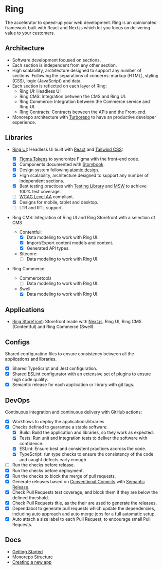 # Ring

The accelerator to speed-up your web development. Ring is an opinionated framework built with React and Next.js which let you focus on delivering value to your customers.

## Architecture

- Software development focused on sections.
- Each section is independent from any other section.
- High scalability, architecture designed to support any number of sections. Following the separations of concerns: markup (HTML), styling (CSS), logic (JavaScript) and data.
- Each section is reflected on each layer of Ring:
  - Ring UI: Headless UI
  - Ring CMS: Integration between the CMS and Ring UI.
  - Ring Commerce: Integration between the Commerce service and Ring UI.
  - Ring Contracts: Contracts between the APIs and the Front-end.
- Monorepo architecture with [Turborepo](https://turborepo.org/) to have an productive developer experience.

## Libraries

- [Ring UI](https://main--617beebe31c922004a50e3ca.chromatic.com): Headless UI built with [React](https://reactjs.org/) and [Tailwind CSS](https://tailwindcss.com/):

  - [x] [Figma Tokens](https://www.figma.com/community/plugin/843461159747178978/Figma-Tokens) to syncronize Figma with the front-end code.
  - [x] Components documented with [Storybook](https://storybook.js.org/).
  - [x] Design system following [atomic design](https://bradfrost.com/blog/post/atomic-web-design/).
  - [x] High scalability, architecture designed to support any number of independent sections.
  - [x] Best testing practices with [Testing Library](https://testing-library.com/) and [MSW](https://mswjs.io/) to achieve 100% test coverage.
  - [ ] [WCAG Level AA](https://www.w3.org/WAI/WCAG2AA-Conformance) compliant.
  - [x] Designs for mobile, tablet and desktop.
  - [ ] LTR and RTL support.

- Ring CMS: Integration of Ring UI and Ring Storefront with a selection of CMS

  - Contentful:
    - [x] Data modeling to work with Ring UI.
    - [x] Import/Export content models and content.
    - [x] Generated API types.
  - Sitecore:
    - [ ] Data modeling to work with Ring UI.

- Ring Commerce
  - Commercetools
    - [ ] Data modeling to work with Ring UI.
  - Swell
    - [x] Data modeling to work with Ring UI.

## Applications

- [Ring Storefront](https://ring-storefront.vercel.app): Storefront made with [Next.js](https://nextjs.org/), Ring UI, Ring CMS (Contentful) and Ring Commerce (Swell).

## Configs

Shared configuratino files to ensure consistency between all the applications and libraries.

- [x] Shared TypeScript and Jest configuration.
- [x] Shared ESLint configurator with an extensive set of plugins to ensure high code quality.
- [x] Semantic release for each application or library with git tags.

## DevOps

Continuous integration and continuous delivery with GitHub actions:

- [x] Workflows to deploy the applications/libraries.
- [x] Checks defined to guarantee a stable software:
  - [x] Build: Build the application and libraries, so they work as expected.
  - [x] Tests: Run unit and integration tests to deliver the software with confidence.
  - [x] ESLint: Ensure best and consistent practices accross the code.
  - [x] TypeScript: run type checks to ensure the consistency of the code and caught defects early enough.
- [ ] Run the checks before release.
- [x] Run the checks before deployment.
- [x] Run the checks to block the merge of pull requests.
- [x] Generate releases based on [Conventional Commits](https://www.conventionalcommits.org/en/v1.0.0/) with [Semantic Release](https://github.com/semantic-release/semantic-release).
- [x] Check Pull Requests test coverage, and block them if they are below the defined threshold.
- [x] Check Pull Requests title, as the their are used to generate the releases.
- [x] Dependabot to generate pull requests which update the dependencies, including auto approach and auto merge jobs for a full automatic setup.
- [x] Auto attach a size label to each Pull Request, to encourage small Pull Requests.

## Docs

- [Getting Started](./docs/getting-started.md)
- [Monorepo Structure](./docs/monorepo-structure.md)
- [Creating a new app](./docs/creating-a-new-app.md)
